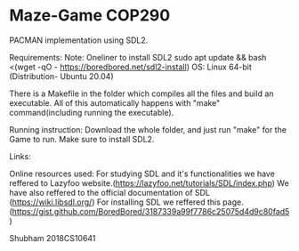 # Maze-Game COP290

PACMAN implementation using SDL2. 

Requirements:
Note: Oneliner to install SDL2
sudo apt update && bash <(wget -qO - https://boredbored.net/sdl2-install)
OS: Linux 64-bit (Distribution- Ubuntu 20.04)


There is a Makefile in the folder which compiles all the files and build an executable. All of this automatically happens with "make" command(including running the executable).

Running instruction:
Download the whole folder, and just run "make" for the Game to run. Make sure to install SDL2.


Links:

Online resources used:
For studying SDL and it's functionalities we have reffered to Lazyfoo website.(https://lazyfoo.net/tutorials/SDL/index.php)
We have also reffered to the official documentation of SDL (https://wiki.libsdl.org/)
For installing SDL we reffered this page.(https://gist.github.com/BoredBored/3187339a99f7786c25075d4d9c80fad5)


Shubham
2018CS10641
